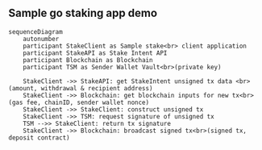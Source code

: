 
## Sample go staking app demo


```mermaid
sequenceDiagram
    autonumber
    participant StakeClient as Sample stake<br> client application
    participant StakeAPI as Stake Intent API
    participant Blockchain as Blockchain
    participant TSM as Sender Wallet Vault<br>(private key)

    StakeClient ->> StakeAPI: get StakeIntent unsigned tx data <br>(amount, withdrawal & recipient address)
    StakeClient ->> Blockchain: get blockchain inputs for new tx<br>(gas fee, chainID, sender wallet nonce)
    StakeClient ->> StakeClient: construct unsigned tx
    StakeClient ->> TSM: request signature of unsigned tx
    TSM -->> StakeClient: return tx signature
    StakeClient ->> Blockchain: broadcast signed tx<br>(signed tx, deposit contract)
```


<!--
 - ToDo:
     - use AWS Builder Vault environment (remove all code needed for mTLS with BDApp Builder Vault)

# Get Plans
http -b GET https://svc.blockdaemon.com/boss/v1/plans?protocols=ethereum&networks=holesky \
  X-API-KEY:$XAPIKEY \
  X-Client-ID:demo-organization

# Post Intent
http -b POST https://svc.blockdaemon.com/boss/v1/ethereum/holesky/stake-intents \
  X-API-KEY:$XAPIKEY \
  accept:application/json \
  content-type:application/json \
  stakes:='[{"amount":"32000000000","withdrawal_address":"0x00000000219ab540356cBB839Cbe05303d7705Fa","fee_recipient":"0x93247f2209abcacf57b75a51dafae777f9dd38bc"}]'

# Get Intents
http GET https://svc.blockdaemon.com/boss/v1/stake-intents?protocols=ethereum&networks=holesky \
  X-API-KEY:$XAPIKEY 
```
--!>